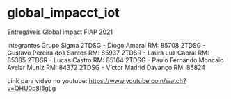 # global_impacct_iot
Entregáveis Global impact FIAP 2021

Integrantes Grupo Sigma
2TDSG - Diogo Amaral RM: 85708
2TDSG - Gustavo Pereira dos Santos RM: 85937
2TDSR - Laura Luz Cabral RM: 85385
2TDSR - Lucas Castro RM: 85164
2TDSG - Paulo Fernando Moncaio Avelar Muniz RM: 84372
2TDSG - Víctor Madrid Davanço RM: 85824

Link para vídeo no youtube: https://www.youtube.com/watch?v=QHU0p8I5gLg
